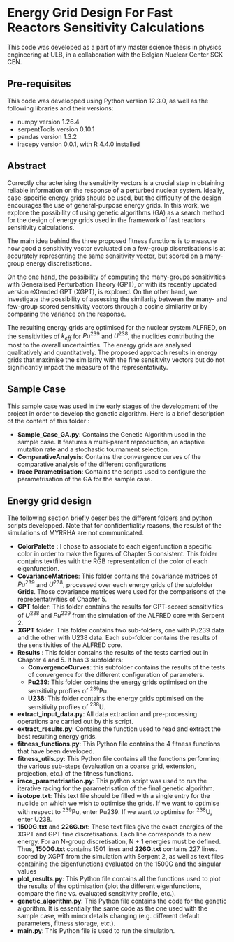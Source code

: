 # Energy Grid Design For Fast Reactors Sensitivity Calculations 

This code was developed as a part of my master science thesis in physics engineering at ULB, in a collaboration with the Belgian Nuclear Center SCK CEN. 

## Pre-requisites

This code was developped using Python version 12.3.0, as well as the following libraries and their versions:
- numpy version 1.26.4
- serpentTools version 0.10.1
- pandas version 1.3.2
- iracepy version 0.0.1, with R 4.4.0 installed

## Abstract

Correctly characterising the sensitivity vectors is a crucial step in obtaining reliable information on the response of a perturbed nuclear system. Ideally, case-specific energy grids should be used, but the difficulty of the design encourages the use of general-purpose energy grids. In this work, we explore the possibility of using genetic algorithms (GA) as a search method for the design of energy grids used in the framework of fast reactors sensitivity calculations.

The main idea behind the three proposed fitness functions is to measure how good a sensitivity vector evaluated on a few-group discretisations is at accurately representing the same sensitivity vector, but scored on a many-group energy discretisations.

On the one hand, the possibility of computing the many-groups sensitivities with Generalised Perturbation Theory (GPT), or with its recently updated version eXtended GPT (XGPT), is explored. On the other hand, we investigate the possibility of assessing the similarity between the many- and few-group scored sensitivity vectors through a cosine similarity or by comparing the variance on the response.

 The resulting energy grids are optimised for the nuclear system ALFRED, on the sensitivities of $k_{eff}$ for $Pu^{239}$ and $U^{238}$, the nuclides contributing the most to the overall uncertainties. The energy grids are analysed qualitatively and quantitatively. The proposed approach results in energy grids that maximise the similarity with the fine sensitivity vectors but do not significantly impact the measure of the representativity. 

## Sample Case
This sample case was used in the early stages of the development of the project in order to develop the genetic algorithm. Here is a brief description of the content of this folder :
- **Sample_Case_GA.py**: Contains the Genetic Algorithm used in the sample case. It features a multi-parent reproduction, an adaptive mutation rate and a stochastic tournament selection.
- **ComparativeAnalysis**: Contains the convergence curves of the comparative analysis of the different configurations
- **Irace Parametrisation**: Contains the scripts used to configure the parametrisation of the GA for the sample case.

## Energy grid design
The following section briefly describes the different folders and python scripts developped. Note that for confidentiality reasons, the resulst of the simulations of MYRRHA are not communicated.

- **ColorPalette** : I chose to associate to each eigenfunction a specific color in order to make the figures of Chapter 5 consistent. This folder contains textfiles with the RGB representation of the color of each eigenfunction.
- **CovarianceMatrices**: This folder contains the covariance matrices of $Pu^{239}$ and  $U^{238}$, processed over each energy grids of the subfolder **Grids**. Those covariance matrices were used for the comparisons of the representativities of Chapter 5.
- **GPT** folder: This folder contains the results for GPT-scored sensitivities of $U^{238}$ and $Pu^{239}$ from the simulation of the ALFRED core with Serpent 2.
- **XGPT** folder: This folder contains two sub-folders, one with Pu239 data and the other with U238 data. Each sub-folder contains the results of the sensitivities of the ALFRED core.
- **Results** : This folder contains the results of the tests carried out in Chapter 4 and 5. It has 3 subfolders:
  - **ConvergenceCurves**: this subfolder contains the results of the tests of convergence for the different configuration of parameters.
  - **Pu239**: This folder contains the energy grids optimised on the sensitivity profiles of  $^{239}$Pu.
  - **U238**: This folder contains the energy grids optimised on the sensitivity profiles of  $^{238}$U.    
- **extract_input_data.py**: All data extraction and pre-processing operations are carried out by this script.
- **extract_results.py**: Contains the function used to read and extract the best resulting energy grids.
- **fitness_functions.py**: This Python file contains the 4 fitness functions that have been developed.
- **fitness_utils.py**: This Python file contains all the functions performing the various sub-steps (evaluation on a coarse grid, extension, projection, etc.) of the fitness functions.
- **irace_parametrisation.py**: This python script was used to run the iterative racing for the parametrisation of the final genetic algorithm.
- **isotope.txt**: This text file should be filled with a single entry for the nuclide on which we wish to optimise the grids. If we want to optimise with respect to $^{239}$Pu, enter Pu239. If we want to optimise for $^{238}$U, enter U238.
- **1500G.txt** and **226G.txt**: These text files give the exact energies of the XGPT and GPT fine discretisations. Each line corresponds to a new energy. For an N-group discretisation, N + 1 energies must be defined. Thus, **1500G.txt** contains 1501 lines and **226G.txt** contains 227 lines.
scored by XGPT from the simulation with Serpent 2, as well as text files containing the eigenfunctions evaluated on the 1500G and the singular values
- **plot_results.py**: This Python file contains all the functions used to plot the results of the optimisation (plot the different eigenfunctions, compare the fine vs. evaluated sensitivity profile, etc.).
- **genetic_algorithm.py**: This Python file contains the code for the genetic algorithm. It is essentially the same code as the one used with the sample case, with minor details changing (e.g. different default parameters, fitness storage, etc.).
- **main.py**: This Python file is used to run the simulation.


